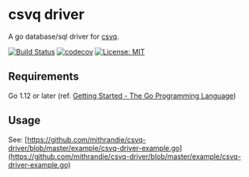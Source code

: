 # csvq driver

A go database/sql driver for [csvq](https://github.com/mithrandie/csvq).

[![Build Status](https://travis-ci.org/mithrandie/csvq-driver.svg?branch=master)](https://travis-ci.org/mithrandie/csvq-driver)
[![codecov](https://codecov.io/gh/mithrandie/csvq-driver/branch/master/graph/badge.svg)](https://codecov.io/gh/mithrandie/csvq-driver)
[![License: MIT](https://img.shields.io/badge/License-MIT-lightgrey.svg)](https://opensource.org/licenses/MIT)

## Requirements

Go 1.12 or later (ref. [Getting Started - The Go Programming Language](https://golang.org/doc/install))


## Usage

See: [https://github.com/mithrandie/csvq-driver/blob/master/example/csvq-driver-example.go](https://github.com/mithrandie/csvq-driver/blob/master/example/csvq-driver-example.go)
